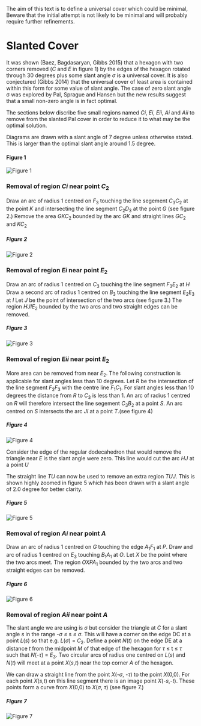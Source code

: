 The aim of this text is to define a universal cover which could be minimal, Beware that the initial attempt is not likely to be minimal and will probably require further refinements.

# Slanted Cover
It was shown (Baez, Bagdasaryan, Gibbs 2015) that a hexagon with two corners removed (_C_ and _E_ in figure 1) by the edges of the hexagon rotated through 30 degrees plus some slant angle _σ_ is a universal cover. It is also conjectured (Gibbs 2014) that the universal cover of least area is contained within this form for some value of slant angle. The case of zero slant angle σ was explored by Pal, Sprague and Hansen but the new results suggest that a small non-zero angle is in fact optimal. 

The sections below discribe five small regions named _Ci_, _Ei_, _Eii_, _Ai_ and _Aii_ to remove from the slanted Pal cover in order to reduce it to what may be the optimal solution.

Diagrams are drawn with a slant angle of 7 degree unless otherwise stated. This is larger than the optimal slant angle around 1.5 degree.

#### Figure 1
![Figure 1](figures/fig1.png)

### Removal of region _Ci_ near point _C_<sub>2</sub> 
Draw an arc of radius 1 centred on _F_<sub>3</sub> touching the line segement _C_<sub>3</sub>_C_<sub>2</sub> at the point _K_ and intersecting the line segment _C_<sub>2</sub>_D_<sub>3</sub> at the point _G_ (see figure 2.) Remove the area _GKC_<sub>2</sub> bounded by the arc _GK_ and straight lines _GC_<sub>2</sub> and _KC_<sub>2</sub>

##### Figure 2
![Figure 2](figures/fig2.png)

### Removal of region _Ei_ near point _E_<sub>2</sub> 
Draw an arc of radius 1 centred on _C_<sub>3</sub> touching the line segment _F_<sub>3</sub>_E_<sub>2</sub> at _H_ Draw a second arc of radius 1 centred on _B_<sub>3</sub> touching the line segment _E_<sub>2</sub>_E_<sub>3</sub> at _I_ Let _J_ be the point of intersection of the two arcs (see figure 3.) The region _HJIE_<sub>2</sub> bounded by the two arcs and two straight edges can be removed.

##### Figure 3
![Figure 3](figures/fig3.png)

### Removal of region _Eii_ near point _E_<sub>2</sub> 
More area can be removed from near _E_<sub>2</sub>. The following construction is applicable for slant angles less than 10 degrees. Let _R_ be the intersection of the line segment _F_<sub>2</sub>_F_<sub>3</sub> with the centre line _F_<sub>1</sub>_C_<sub>1</sub>. For slant angles less than 10 degrees the distance from _R_ to _C_<sub>3</sub> is less than 1. An arc of radius 1 centred on _R_ will therefore intersect the line segement _C_<sub>3</sub>_B_<sub>2</sub> at a point _S_. An arc centred on _S_ intersects the arc _JI_ at a point _T_.(see figure 4)

##### Figure 4
![Figure 4](figures/fig4.png)

Consider the edge of the regular dodecahedron that would remove the triangle near _E_ is the slant angle were zero. This line would cut the arc _HJ_ at a point _U_  

The straight line _TU_ can now be used to remove an extra region _TUJ_. This is shown highly zoomed in figure 5 which has been drawn with a slant angle of 2.0 degree for better clarity.

##### Figure 5
![Figure 5](figures/fig5.png)

### Removal of region _Ai_ near point _A_ 
Draw an arc of radius 1 centred on _G_ touching the edge _A_<sub>1</sub>_F_<sub>1</sub> at _P_. Draw and arc of radius 1 centred on _E_<sub>3</sub> touching _B_<sub>1</sub>_A_<sub>1</sub> at _O_. Let _X_ be the point where the two arcs meet. The region _OXPA_<sub>1</sub> bounded by the two arcs and two straight edges can be removed.

##### Figure 6
![Figure 6](figures/fig6.png)

### Removal of region _Aii_ near point _A_ 
The slant angle we are using is _σ_ but consider the triangle at _C_ for a slant angle _s_ in the range -_σ_ ≤ s ≤ _σ_. This will have a corner on the edge DC at a point _L_(_s_) so that e.g. _L_(_σ_) = _C_<sub>2</sub>. Define a point _N_(_t_) on the edge DE at a distance _t_ from the midpoint _M_ of that edge of the hexagon for _τ_ ≤ t ≤ _τ_ such that _N_(-_τ_) = _E_<sub>3</sub>. Two circular arcs of radius one centred on _L_(_s_) and _N_(_t_) will meet at a point _X_(_s_,_t_) near the top corner _A_ of the hexagon.

We can draw a straight line from the point _X_(-_σ_, -_τ_) to the point _X_(0,0). For each point _X_(_s_,_t_) on this line segment there is an image point _X_(-_s_,-_t_). These points form a curve from _X_(0,0) to _X_(_σ_, _τ_) (see figure 7.)

##### Figure 7
![Figure 7](figures/fig7.png)



